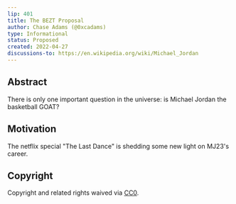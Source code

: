 ```yaml
---
lip: 401
title: The BEZT Proposal
author: Chase Adams (@0xcadams)
type: Informational
status: Proposed
created: 2022-04-27
discussions-to: https://en.wikipedia.org/wiki/Michael_Jordan
---
```


## Abstract

There is only one important question in the universe: is Michael Jordan the basketball GOAT? 

## Motivation

The netflix special "The Last Dance" is shedding some new light on MJ23's career.

## Copyright

Copyright and related rights waived via [CC0](https://creativecommons.org/publicdomain/zero/1.0/).

